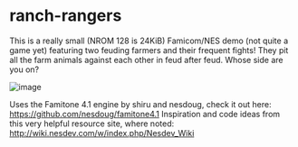 # ranch-rangers
This is a really small (NROM 128 is 24KiB) Famicom/NES demo (not quite a game yet) featuring two feuding farmers and their frequent fights! They pit all the farm animals against each other in feud after feud. Whose side are you on?

![image](https://i.imgur.com/Vi6vSE8.png)

Uses the Famitone 4.1 engine by shiru and nesdoug, check it out here: https://github.com/nesdoug/famitone4.1
Inspiration and code ideas from this very helpful resource site, where noted: http://wiki.nesdev.com/w/index.php/Nesdev_Wiki

